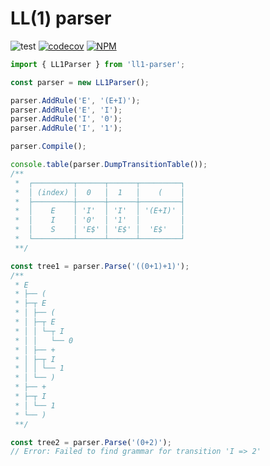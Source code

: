 # LL(1) parser

![test](https://github.com/Imperger/ll1-parser/actions/workflows/cicd.yml/badge.svg)
[![codecov](https://codecov.io/gh/Imperger/ll1-parser/branch/main/graph/badge.svg?token=7RZYOF5A7E)](https://codecov.io/gh/Imperger/ll1-parser)
[![NPM](https://img.shields.io/npm/v/ll1-parser.svg)](https://www.npmjs.com/package/ll1-parser)

```ts
import { LL1Parser } from 'll1-parser';

const parser = new LL1Parser();

parser.AddRule('E', '(E+I)');
parser.AddRule('E', 'I');
parser.AddRule('I', '0');
parser.AddRule('I', '1');

parser.Compile();

console.table(parser.DumpTransitionTable());
/**
 *  ┌─────────┬──────┬──────┬─────────┐
 *  │ (index) │  0   │  1   │    (    │
 *  ├─────────┼──────┼──────┼─────────┤
 *  │    E    │ 'I'  │ 'I'  │ '(E+I)' │
 *  │    I    │ '0'  │ '1'  │         │
 *  │    S    │ 'E$' │ 'E$' │  'E$'   │
 *  └─────────┴──────┴──────┴─────────┘
 **/

const tree1 = parser.Parse('((0+1)+1)');
/**
 * E
 * ├── (
 * ├─┬ E
 * │ ├── (
 * │ ├─┬ E
 * │ │ └─┬ I
 * │ │   └── 0
 * │ ├── +
 * │ ├─┬ I
 * │ │ └── 1
 * │ └── )
 * ├── +
 * ├─┬ I
 * │ └── 1
 * └── )
 **/

const tree2 = parser.Parse('(0+2)');
// Error: Failed to find grammar for transition 'I => 2'
```
